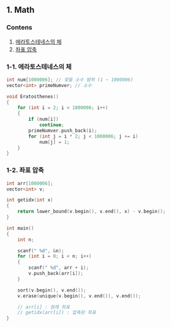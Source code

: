 ## 1. Math

### Contens

1. [에라토스테네스의 체](https://github.com/Eucha09/Algorithm-Note/tree/main/Math#1-1-%EC%97%90%EB%9D%BC%ED%86%A0%EC%8A%A4%ED%85%8C%EB%84%A4%EC%8A%A4%EC%9D%98-%EC%B2%B4)
1. [좌표 압축](https://github.com/Eucha09/Algorithm-Note/tree/main/Math#1-2-%EC%A2%8C%ED%91%9C-%EC%95%95%EC%B6%95)

### 1-1. 에라토스테네스의 체

```cpp
int num[1000006]; // 찾을 소수 범위 (1 ~ 1000006)
vector<int> primeNumver; // 소수

void Eratosthenes()
{
    for (int i = 2; i < 1000006; i++)
    {
        if (num[i])
            continue;
        primeNumver.push_back(i);
        for (int j = i * 2; j < 1000006; j += i)
            num[j] = 1;
    }
}
```

### 1-2. 좌표 압축

```cpp
int arr[1000006];
vector<int> v;

int getidx(int x)
{
    return lower_bound(v.begin(), v.end(), x) - v.begin();
}

int main()
{
    int n;

    scanf(" %d", &n);
    for (int i = 0; i < n; i++)
    {
        scanf(" %d", arr + i);
        v.push_back(arr[i]);
    }

    sort(v.begin(), v.end());
    v.erase(unique(v.begin(), v.end()), v.end());

    // arr[i] : 원래 좌표
    // getidx(arr[i]) : 압축된 좌표
}
```

